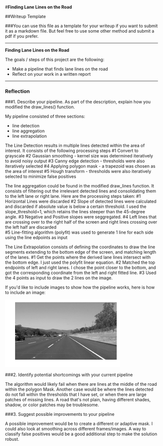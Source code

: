 #**Finding Lane Lines on the Road** 

##Writeup Template

###You can use this file as a template for your writeup if you want to submit it as a markdown file. But feel free to use some other method and submit a pdf if you prefer.

---

**Finding Lane Lines on the Road**

The goals / steps of this project are the following:
* Make a pipeline that finds lane lines on the road
* Reflect on your work in a written report


[//]: # (Image References)

[image1]: ./examples/grayscale.jpg "Grayscale"

---

### Reflection

###1. Describe your pipeline. As part of the description, explain how you modified the draw_lines() function.

My pipeline consisted of three sections:
- line detection
- line aggregation
- line extrapolation

 The Line Detection results in multiple lines detected within the area of interest. 
 It consists of the following processing steps
    #1 Convert to grayscale
    #2 Gaussian smoothing - kernel size was determined iteratively to avoid noisy output
    #3 Canny edge detection  - thresholds were also iteratively selected
    #4 Applying polygon mask - a trapezoid was chosen as the area of interest
    #5 Hough transform - thresholds were also iteratively selected to minimize false positives

The line aggregation could be found in the modified draw_lines function.
It consists of filtering out the irrelevant detected lines and consolidating them to the left lane or right lane. 
Here are the processing steps taken:
   #1 Horizontal Lines were discarded
   #2 Slope of detected lines were calculated and discarded if absolute value is below a certain threshold. 
       I used the slope_threshold=1, which retains the lines steeper than the 45-degree angle.
   #3 Negative and Positive slopes were seggregated.
   #4 Left lines that are crossing over to the right half of the screen and right lines crossing over the left half are discarded  
   #5 Line-fitting algorithm (polyfit) was used to generate 1 line for each side using the line edpoints as input
   
The Line Extrapolation consists of defining the coordinates to draw the line segments extending to the 
bottom edge of the screen, and matching length of the lanes.
   #1 Get the points where the derived lane lines intersect with the bottom edge. I just used the polyfit linear equation.
   #2 Matched the top endpoints of left and right lanes. I chose the point closer to the bottom, and got the corresponding 
      coordinate from the left and right fitted line.
   #3 Used the 4 points as input to draw the 2 lines on the image.

If you'd like to include images to show how the pipeline works, here is how to include an image: 

![alt text][image1]


###2. Identify potential shortcomings with your current pipeline


The algorithm would likely fail when there are lines at the middle of the road within the polygon Mask. 
Another case would be where the lines detected do not fall within the thresholds that I have set, or when there are large patches of missing lines. 
A road that's not plain, having different shades, shadow, or color patches may be troublesome. 

###3. Suggest possible improvements to your pipeline

A possible improvement would be to create a different or adaptive mask.
I could also look at smoothing across different frames/images.
A way to classify false positives would be a good additional step to make the solution robust.

